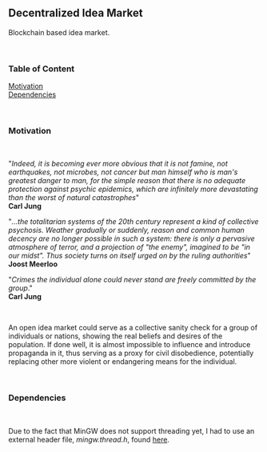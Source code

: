 ## Decentralized Idea Market
Blockchain based idea market.

&nbsp;
&nbsp;

### Table of Content           
[Motivation](#motivation)     
[Dependencies](#dep)      

&nbsp;
&nbsp;


### Motivation <a name="motivation"></a>

&nbsp;

"_Indeed, it is becoming ever more obvious that it is not famine, not earthquakes, not microbes, not cancer but man himself who is man's greatest danger to man, for the simple reason that there is no adequate protection against psychic epidemics, which are infinitely more devastating than the worst of natural catastrophes_"            
__Carl Jung__
       


"_...the totalitarian systems of the 20th century represent a kind of collective psychosis. Weather gradually or suddenly, reason and common human decency are no longer possible in such a system: there is only a pervasive atmosphere of terror, and a projection of "the enemy", imagined to be "in our midst". Thus society turns on itself urged on by the ruling authorities_"        
__Joost Meerloo__
        

"_Crimes the individual alone could never stand are freely committed by the group_."       
__Carl Jung__

&nbsp;

An open idea market could serve as a collective sanity check for a group of individuals or nations, showing the real beliefs and desires of the population. If done well, it is almost impossible to influence and introduce propaganda in it, thus serving as a proxy for civil disobedience,  potentially replacing other more violent or endangering means for the individual.

&nbsp;


### Dependencies <a name="dep"></a>

&nbsp;

Due to the fact that MinGW does not support threading yet, I had to use an external header file, _mingw.thread.h_, found [here](https://github.com/meganz/mingw-std-threads#usage).
